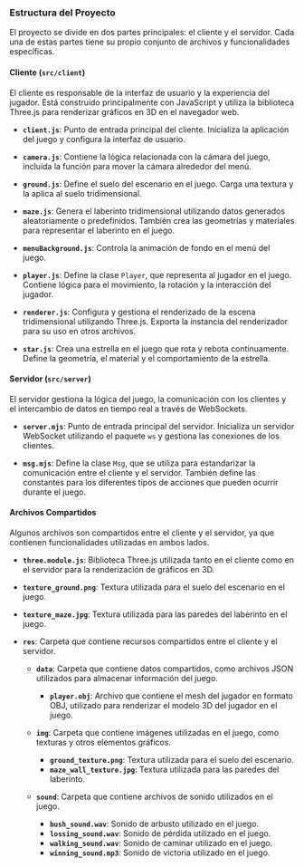 ### Estructura del Proyecto

El proyecto se divide en dos partes principales: el cliente y el servidor. Cada una de estas partes tiene su propio conjunto de archivos y funcionalidades específicas.

#### Cliente (`src/client`)

El cliente es responsable de la interfaz de usuario y la experiencia del jugador. Está construido principalmente con JavaScript y utiliza la biblioteca Three.js para renderizar gráficos en 3D en el navegador web.

- **`client.js`**: Punto de entrada principal del cliente. Inicializa la aplicación del juego y configura la interfaz de usuario.

- **`camera.js`**: Contiene la lógica relacionada con la cámara del juego, incluida la función para mover la cámara alrededor del menú.

- **`ground.js`**: Define el suelo del escenario en el juego. Carga una textura y la aplica al suelo tridimensional.

- **`maze.js`**: Genera el laberinto tridimensional utilizando datos generados aleatoriamente o predefinidos. También crea las geometrías y materiales para representar el laberinto en el juego.

- **`menuBackground.js`**: Controla la animación de fondo en el menú del juego.

- **`player.js`**: Define la clase `Player`, que representa al jugador en el juego. Contiene lógica para el movimiento, la rotación y la interacción del jugador.

- **`renderer.js`**: Configura y gestiona el renderizado de la escena tridimensional utilizando Three.js. Exporta la instancia del renderizador para su uso en otros archivos.

- **`star.js`**: Crea una estrella en el juego que rota y rebota continuamente. Define la geometría, el material y el comportamiento de la estrella.

#### Servidor (`src/server`)

El servidor gestiona la lógica del juego, la comunicación con los clientes y el intercambio de datos en tiempo real a través de WebSockets.

- **`server.mjs`**: Punto de entrada principal del servidor. Inicializa un servidor WebSocket utilizando el paquete `ws` y gestiona las conexiones de los clientes.

- **`msg.mjs`**: Define la clase `Msg`, que se utiliza para estandarizar la comunicación entre el cliente y el servidor. También define las constantes para los diferentes tipos de acciones que pueden ocurrir durante el juego.

#### Archivos Compartidos

Algunos archivos son compartidos entre el cliente y el servidor, ya que contienen funcionalidades utilizadas en ambos lados.

- **`three.module.js`**: Biblioteca Three.js utilizada tanto en el cliente como en el servidor para la renderización de gráficos en 3D.

- **`texture_ground.png`**: Textura utilizada para el suelo del escenario en el juego.

- **`texture_maze.jpg`**: Textura utilizada para las paredes del laberinto en el juego.

- **`res`**: Carpeta que contiene recursos compartidos entre el cliente y el servidor.

  - **`data`**: Carpeta que contiene datos compartidos, como archivos JSON utilizados para almacenar información del juego.
    - **`player.obj`**: Archivo que contiene el mesh del jugador en formato OBJ, utilizado para renderizar el modelo 3D del jugador en el juego.

  - **`img`**: Carpeta que contiene imágenes utilizadas en el juego, como texturas y otros elementos gráficos.
    - **`ground_texture.png`**: Textura utilizada para el suelo del escenario.
    - **`maze_wall_texture.jpg`**: Textura utilizada para las paredes del laberinto.

  - **`sound`**: Carpeta que contiene archivos de sonido utilizados en el juego.
    - **`bush_sound.wav`**: Sonido de arbusto utilizado en el juego.
    - **`lossing_sound.wav`**: Sonido de pérdida utilizado en el juego.
    - **`walking_sound.wav`**: Sonido de caminar utilizado en el juego.
    - **`winning_sound.mp3`**: Sonido de victoria utilizado en el juego.
